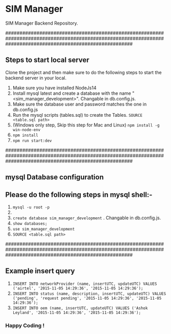 # SIM Manager
SIM Manager Backend Repository.

#############################################################################################################################################################

## Steps to start local server
Clone the project and then make sure to do the following steps to start the backend server in your local.

1. Make sure you have installed NodeJs14
2. Install mysql latest and create a database with the name "<sim_manager_development>". Changable in db.config.js.
3. Make sure the database user and password matches the one in db.config.js
4. Run the mysql scripts (tables.sql) to create the Tables. `SOURCE <table.sql path>`
5. (Windows only step, Skip this step for Mac and Linux) `npm install -g win-node-env`
6. `npm install`
7. `npm run start:dev`

#############################################################################################################################################################

## mysql Database configuration
## Please do the following steps in mysql shell:-

1. `mysql -u root -p`
2. <enter your mysql password>
3. `create database sim_manager_development` . Changable in db.config.js.
4. `show databases;`
5. `use sim_manager_development`
6. `SOURCE <table.sql path>`


#############################################################################################################################################################


## Example insert query
1. `INSERT INTO networkProvider (name, insertUTC, updateUTC) VALUES ('airtel', '2015-11-05 14:29:36', '2015-11-05 14:29:36');`
2. `INSERT INTO status (name, description, insertUTC, updateUTC) VALUES ('pending', 'request pending', '2015-11-05 14:29:36', '2015-11-05 14:29:36');`
3. `INSERT INTO oem (name, insertUTC, updateUTC) VALUES ('Ashok Leyland', '2015-11-05 14:29:36', '2015-11-05 14:29:36');`

### Happy Coding !
